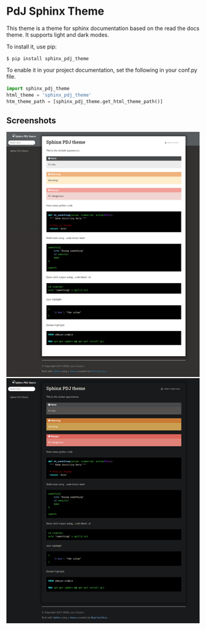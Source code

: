 PdJ Sphinx Theme
================

This theme is a theme for sphinx documentation based on the
read the docs theme. It supports light and dark modes.

To install it, use pip:

```
$ pip install sphinx_pdj_theme
```

To enable it in your project documentation, set the following in
your conf.py file.

```python
import sphinx_pdj_theme
html_theme = 'sphinx_pdj_theme'
htm_theme_path = [sphinx_pdj_theme.get_html_theme_path()]
```

Screenshots
-----------
![defaulf](https://raw.githubusercontent.com/jucacrispim/sphinx_pdj_theme/master/default.jpg)
![darker](https://raw.githubusercontent.com/jucacrispim/sphinx_pdj_theme/master/darker.jpg)
